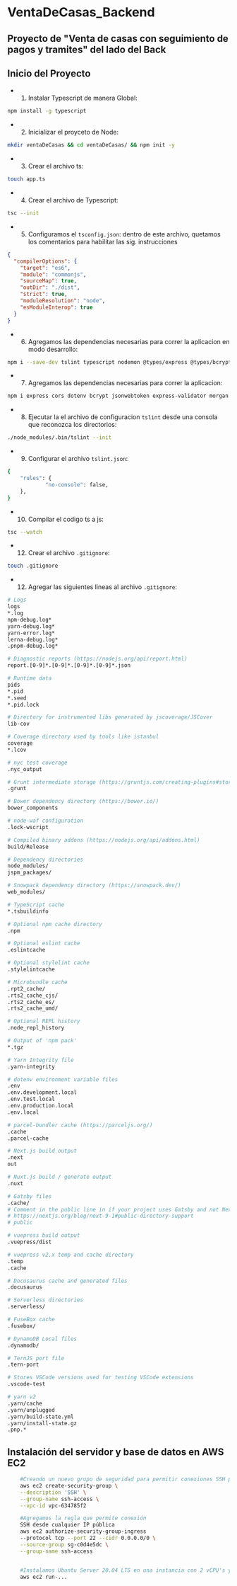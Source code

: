 # VentaDeCasas_Backend

## Proyecto de "Venta de casas con seguimiento de pagos y tramites" del lado del Back

## Inicio del Proyecto

- 1. Instalar Typescript de manera Global:

```bash
npm install -g typescript
```

- 2. Inicializar el proyceto de Node:

```bash
mkdir ventaDeCasas && cd ventaDeCasas/ && npm init -y
```

- 3. Crear el archivo ts:

```bash
touch app.ts
```

- 4. Crear el archivo de Typescript:

```bash
tsc --init
```

- 5. Configuramos el `tsconfig.json`: dentro de este archivo, quetamos los comentarios para habilitar las sig. instrucciones

```json
{
  "compilerOptions": {
    "target": "es6",
    "module": "commonjs",
    "sourceMap": true,
    "outDir": "./dist",
    "strict": true,
    "moduleResolution": "node",
    "esModuleInterop": true
  }
}
```

- 6. Agregamos las dependencias necesarias para correr la aplicacion en modo desarrollo:

```bash
npm i --save-dev tslint typescript nodemon @types/express @types/bcrypt @types/cors @types/jsonwebtoken
```

- 7. Agregamos las dependencias necesarias para correr la aplicacion:

```bash
npm i express cors dotenv bcrypt jsonwebtoken express-validator morgan sequelize web-push pg pg-hstore
```

- 8. Ejecutar la el archivo de configuracion `tslint` desde una consola que reconozca los directorios:

```bash
./node_modules/.bin/tslint --init
```

- 9. Configurar el archivo `tslint.json`:

```bash
{
    "rules": {
            "no-console": false,
    },
}
```

- 10. Compilar el codigo ts a js:

```bash
tsc --watch
```

- 12. Crear el archivo `.gitignore`:

```bash
touch .gitignore
```

- 12. Agregar las siguientes lineas al archivo `.gitignore`:

```bash
# Logs
logs
*.log
npm-debug.log*
yarn-debug.log*
yarn-error.log*
lerna-debug.log*
.pnpm-debug.log*

# Diagnostic reports (https://nodejs.org/api/report.html)
report.[0-9]*.[0-9]*.[0-9]*.[0-9]*.json

# Runtime data
pids
*.pid
*.seed
*.pid.lock

# Directory for instrumented libs generated by jscoverage/JSCover
lib-cov

# Coverage directory used by tools like istanbul
coverage
*.lcov

# nyc test coverage
.nyc_output

# Grunt intermediate storage (https://gruntjs.com/creating-plugins#storing-task-files)
.grunt

# Bower dependency directory (https://bower.io/)
bower_components

# node-waf configuration
.lock-wscript

# Compiled binary addons (https://nodejs.org/api/addons.html)
build/Release

# Dependency directories
node_modules/
jspm_packages/

# Snowpack dependency directory (https://snowpack.dev/)
web_modules/

# TypeScript cache
*.tsbuildinfo

# Optional npm cache directory
.npm

# Optional eslint cache
.eslintcache

# Optional stylelint cache
.stylelintcache

# Microbundle cache
.rpt2_cache/
.rts2_cache_cjs/
.rts2_cache_es/
.rts2_cache_umd/

# Optional REPL history
.node_repl_history

# Output of 'npm pack'
*.tgz

# Yarn Integrity file
.yarn-integrity

# dotenv environment variable files
.env
.env.development.local
.env.test.local
.env.production.local
.env.local

# parcel-bundler cache (https://parceljs.org/)
.cache
.parcel-cache

# Next.js build output
.next
out

# Nuxt.js build / generate output
.nuxt

# Gatsby files
.cache/
# Comment in the public line in if your project uses Gatsby and not Next.js
# https://nextjs.org/blog/next-9-1#public-directory-support
# public

# vuepress build output
.vuepress/dist

# vuepress v2.x temp and cache directory
.temp
.cache

# Docusaurus cache and generated files
.docusaurus

# Serverless directories
.serverless/

# FuseBox cache
.fusebox/

# DynamoDB Local files
.dynamodb/

# TernJS port file
.tern-port

# Stores VSCode versions used for testing VSCode extensions
.vscode-test

# yarn v2
.yarn/cache
.yarn/unplugged
.yarn/build-state.yml
.yarn/install-state.gz
.pnp.*
```

## Instalación del servidor y base de datos en AWS EC2

```bash
    #Creando un nuevo grupo de seguridad para permitir conexiones SSH por defecto (puede ser modificado)
    aws ec2 create-security-group \
    --description 'SSH' \
    --group-name ssh-access \
    --vpc-id vpc-634785f2

    #Agregamos la regla que permite conexión
    SSH desde cualquier IP pública
    aws ec2 authorize-security-group-ingress
    --protocol tcp --port 22 --cidr 0.0.0.0/0 \
    --source-group sg-c0d4e5dc \
    --group-name ssh-access


    #Instalamos Ubuntu Server 20.04 LTS en una instancia con 2 vCPU's y 4GB RAM
    aws ec2 run-...
```
